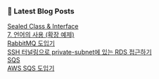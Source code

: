 

### 📕 Latest Blog Posts   

<a href ="https://gilbert9172.tistory.com/181"> Sealed Class &amp; Interface </a> <br><a href ="https://gilbert9172.tistory.com/180"> 7. 언어의 사용 (확장 예제) </a> <br><a href ="https://gilbert9172.tistory.com/178"> RabbitMQ 도입기 </a> <br><a href ="https://gilbert9172.tistory.com/176"> SSH 터널링으로 private-subnet에 있는 RDS 접근하기 </a> <br><a href ="https://gilbert9172.tistory.com/175"> SQS </a> <br><a href ="https://gilbert9172.tistory.com/174"> AWS SQS 도입기 </a> <br>
